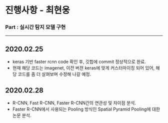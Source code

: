 # 진행사항 - 최현웅
### Part : 실시간 탐지 모델 구현
* * *
## 2020.02.25
- keras 기반 faster rcnn code 확인 후, 깃헙에 commit 정상적으로 완료.
- 현재 해당 코드는 imagenet, 이전 버젼 keras에 맞게 커스터마이징 되어 있어, 해당 코드를 좀 더 살펴보며 수정해 나갈 예정.

## 2020.02.28
- R-CNN, Fast R-CNN, Faster R-CNN간의 연관성 및 차이점 분석.
- Faster R-CNN에서 사용되는 Pooling 방식인 Spatial Pyramid Pooling에 대한 논문 분석.
